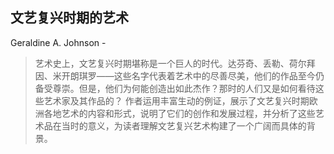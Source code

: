 ## 文艺复兴时期的艺术

Geraldine A. Johnson  -  

> 艺术史上，文艺复兴时期堪称是一个巨人的时代。达芬奇、丢勒、荷尔拜因、米开朗琪罗——这些名字代表着艺术中的尽善尽美，他们的作品至今仍备受尊崇。但是，他们为何能创造出如此杰作？那时的人们又是如何看待这些艺术家及其作品的？ 作者运用丰富生动的例证，展示了文艺复兴时期欧洲各地艺术的内容和形式，说明了它们的创作和发展过程，并分析了这些艺术品在当时的意义，为读者理解文艺复兴艺术构建了一个广阔而具体的背景。
